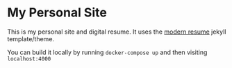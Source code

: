 # My Personal Site

This is my personal site and digital resume. It uses the [modern resume](https://github.com/sproogen/modern-resume-theme) jekyll template/theme.

You can build it locally by running `docker-compose up` and then visiting `localhost:4000`